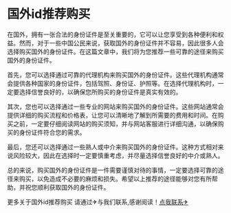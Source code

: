 # 国外id推荐购买

在国外，拥有一张合法的身份证件是至关重要的，它可以让您享受到各种便利和权益。然而，对于一些中国公民来说，获取国外的身份证件并不容易，因此很多人会选择购买国外的身份证件。在这篇文章中，我们将为您推荐一些可靠的途径来购买国外的身份证件。

首先，您可以选择通过可靠的代理机构来购买国外的身份证件。这些代理机构通常会提供各种国家的身份证件，包括驾照、身份证、护照等。在选择代理机构时，一定要选择信誉良好的，以确保您所购买的身份证件是真实有效的。

其次，您也可以选择通过一些专业的网站来购买国外的身份证件。这些网站通常会提供详细的购买流程和价格表，让您可以清晰地了解到所需要的费用和时间。在购买之前，一定要仔细阅读网站的购买须知，并与网站客服进行详细沟通，以确保购买的身份证件符合您的需求。

最后，您还可以选择通过一些熟人或中介来购买国外的身份证件。这种方式相对来说风险较大，因此在选择时一定要慎重考虑，并尽量选择信誉良好的中介或熟人。

总的来说，购买国外的身份证件是一件需要谨慎对待的事情，一定要选择可靠的途径来购买，以免造成不必要的麻烦和损失。希望以上推荐的途径能够对您有所帮助，并祝您顺利获取国外的身份证件。

更多关于国外id推荐购买 请通过✈与我们联系,感谢阅读！[点我联系✈](https://pc.G208.com)